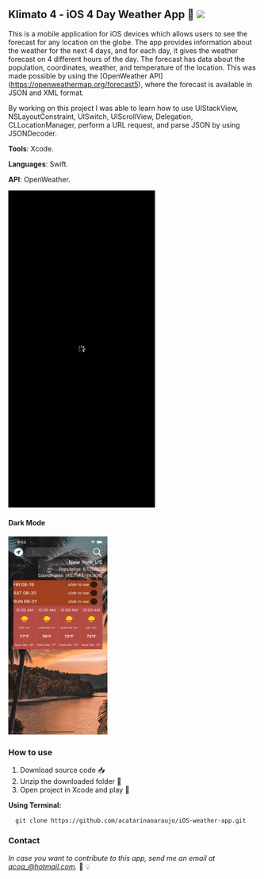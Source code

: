 ## Klimato 4 - iOS 4 Day Weather App :iphone: <img src="https://developer.apple.com/swift/images/swift-og.png" width="40">
This is a mobile application for iOS devices which allows users to see the forecast for any location on the globe. The app provides information about the weather for the next 4 days, and for each day, it gives the weather forecast on 4 different hours of the day. The forecast has data about the population, coordinates, weather, and temperature of the location. This was made possible by using the [OpenWeather API] (https://openweathermap.org/forecast5), where the forecast is available in JSON and XML format.
<p>By working on this project I was able to learn how to use UIStackView, NSLayoutConstraint, UISwitch, UIScrollView, Delegation, CLLocationManager, perform a URL request, and parse JSON by using JSONDecoder. </p>

<p><b>Tools</b>: Xcode.</p>
<p><b>Languages</b>: Swift. </p>
<p><b>API</b>: OpenWeather. </p>

![](images/klimato-4.gif)

#### Dark Mode
<img src="images/klimato-4-darkmode.png" width="200" height="400" />

### How to use
1. Download source code :inbox_tray:
2. Unzip the downloaded folder :open_file_folder:
3. Open project in Xcode and play :calling:

**Using Terminal:**
```
  git clone https://github.com/acatarinaoaraujo/iOS-weather-app.git
  ```
 ### Contact
 <em> In case you want to contribute to this app, send me an email at acoa_@hotmail.com.</em> :postbox: :bulb:
